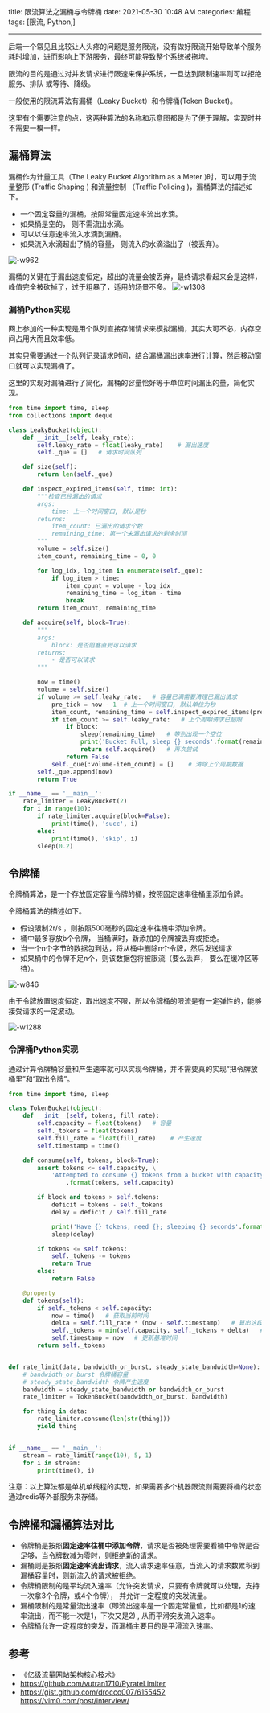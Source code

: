 title: 限流算法之漏桶与令牌桶
date: 2021-05-30 10:48 AM
categories: 编程
tags: [限流, Python,]

----

后端一个常见且比较让人头疼的问题是服务限流，没有做好限流开始导致单个服务耗时增加，进而影响上下游服务，最终可能导致整个系统被拖垮。

限流的目的是通过对并发请求进行限速来保护系统，一旦达到限制速率则可以拒绝服务、排队 或等待、降级。
<!--more-->
一般使用的限流算法有漏桶（Leaky Bucket）和令牌桶(Token Bucket)。

这里有个需要注意的点，这两种算法的名称和示意图都是为了便于理解，实现时并不需要一模一样。

## 漏桶算法
漏桶作为计量工具（The Leaky Bucket Algorithm as a Meter )时，可以用于流量整形 (Traffic Shaping ) 和流量控制 （Traffic Policing )，漏桶算法的描述如下。

* 一个固定容量的漏桶，按照常量固定速率流出水滴。
* 如果桶是空的， 则不需流出水滴。
* 可以以任意速率流入水滴到漏桶。
* 如果流入水滴超出了桶的容量， 则流入的水滴溢出了（被丢弃）。

![-w962](http://image.runjf.com/mweb/2021-05-31-16223879750903.jpg)

漏桶的关键在于漏出速度恒定，超出的流量会被丢弃，最终请求看起来会是这样，峰值完全被砍掉了，过于粗暴了，适用的场景不多。
![-w1308](http://image.runjf.com/mweb/2021-05-31-16223889987592.jpg)

### 漏桶Python实现
网上参加的一种实现是用个队列直接存储请求来模拟漏桶，其实大可不必，内存空间占用大而且效率低。

其实只需要通过一个队列记录请求时间，结合漏桶漏出速率进行计算，然后移动窗口就可以实现漏桶了。

这里的实现对漏桶进行了简化，漏桶的容量恰好等于单位时间漏出的量，简化实现。

```Python
from time import time, sleep
from collections import deque

class LeakyBucket(object):
    def __init__(self, leaky_rate):
        self.leaky_rate = float(leaky_rate)    # 漏出速度
        self._que = []   # 请求时间队列

    def size(self):
        return len(self._que)

    def inspect_expired_items(self, time: int):
        """检查已经漏出的请求
        args:
            time: 上一个时间窗口, 默认是秒
        returns:
            item_count: 已漏出的请求个数
            remaining_time: 第一个未漏出请求的剩余时间
        """
        volume = self.size()
        item_count, remaining_time = 0, 0

        for log_idx, log_item in enumerate(self._que):
            if log_item > time:
                item_count = volume - log_idx
                remaining_time = log_item - time
                break
        return item_count, remaining_time

    def acquire(self, block=True):
        """
        args:
            block: 是否阻塞直到可以请求
        returns:
            - 是否可以请求
        """

        now = time()
        volume = self.size()
        if volume >= self.leaky_rate:   # 容量已满需要清理已漏出请求
            pre_tick = now - 1  # 上一个时间窗口, 默认单位为秒
            item_count, remaining_time = self.inspect_expired_items(pre_tick)
            if item_count >= self.leaky_rate:   # 上个周期请求已超限
                if block:
                    sleep(remaining_time)   # 等到出现一个空位
                    print('Bucket Full, sleep {} seconds'.format(remaining_time))
                    return self.acquire()   # 再次尝试
                return False
            self._que[:volume-item_count] = []    # 清除上个周期数据
        self._que.append(now)
        return True

if __name__ == '__main__':
    rate_limiter = LeakyBucket(2)
    for i in range(10):
        if rate_limiter.acquire(block=False):
            print(time(), 'succ', i)
        else:
            print(time(), 'skip', i)
        sleep(0.2)

```

## 令牌桶
令牌桶算法，是一个存放固定容量令牌的桶，按照固定速率往桶里添加令牌。

令牌桶算法的描述如下。
- 假设限制2r/s ，则按照500毫秒的固定速率往桶中添加令牌。 
- 桶中最多存放b个令牌， 当桶满时，新添加的令牌被丢弃或拒绝。 
- 当一个n个字节的数据包到达，将从桶中删除n个令牌，然后发送请求
- 如果桶中的令牌不足n个，则该数据包将被限流（要么丢弃， 要么在缓冲区等待）。

![-w846](http://image.runjf.com/mweb/2021-05-31-16223906628083.jpg)

由于令牌放置速度恒定，取出速度不限，所以令牌桶的限流是有一定弹性的，能够接受请求的一定波动。

![-w1288](http://image.runjf.com/mweb/2021-05-31-16223908269384.jpg)

### 令牌桶Python实现
通过计算令牌桶容量和产生速率就可以实现令牌桶，并不需要真的实现“把令牌放桶里”和“取出令牌”。

```Python
from time import time, sleep

class TokenBucket(object):
    def __init__(self, tokens, fill_rate):
        self.capacity = float(tokens)   # 容量
        self._tokens = float(tokens)
        self.fill_rate = float(fill_rate)    # 产生速度
        self.timestamp = time()

    def consume(self, tokens, block=True):
        assert tokens <= self.capacity, \
            'Attempted to consume {} tokens from a bucket with capacity {}' \
                .format(tokens, self.capacity)

        if block and tokens > self.tokens:
            deficit = tokens - self._tokens
            delay = deficit / self.fill_rate

            print('Have {} tokens, need {}; sleeping {} seconds'.format(self._tokens, tokens, delay))
            sleep(delay)

        if tokens <= self.tokens:
            self._tokens -= tokens
            return True
        else:
            return False

    @property
    def tokens(self):
        if self._tokens < self.capacity:
            now = time()   # 获取当前时间
            delta = self.fill_rate * (now - self.timestamp)   # 算出这段时间产出的令牌
            self._tokens = min(self.capacity, self._tokens + delta)   # 丢弃超出容量的令牌
            self.timestamp = now   # 更新基准时间
        return self._tokens


def rate_limit(data, bandwidth_or_burst, steady_state_bandwidth=None):
    # bandwidth_or_burst 令牌桶容量
    # steady_state_bandwidth 令牌产生速度
    bandwidth = steady_state_bandwidth or bandwidth_or_burst
    rate_limiter = TokenBucket(bandwidth_or_burst, bandwidth)

    for thing in data:
        rate_limiter.consume(len(str(thing)))
        yield thing


if __name__ == '__main__':
    stream = rate_limit(range(10), 5, 1)
    for i in stream:
        print(time(), i)
```

注意：以上算法都是单机单线程的实现，如果需要多个机器限流则需要将桶的状态通过redis等外部服务来存储。

## 令牌桶和漏桶算法对比
- 令牌桶是按照**固定速率往桶中添加令牌**，请求是否被处理需要看桶中令牌是否足够，当令牌数减为零时，则拒绝新的请求。
- 漏桶则是按照**固定速率流出请求**，流入请求速率任意，当流入的请求数累积到漏桶容量时，则新流入的请求被拒绝。
- 令牌桶限制的是平均流入速率（允许突发请求，只要有令牌就可以处理，支持一次拿3个令牌，或4个令牌）， 并允许一定程度的突发流量。
- 漏桶限制的是常量流出速率（即流出速率是一个固定常量值，比如都是1的速率流出，而不能一次是1，下次又是2) , 从而平滑突发流入速率。
- 令牌桶允许一定程度的突发，而漏桶主要目的是平滑流入速率。

## 参考
- 《亿级流量网站架构核心技术》
- https://github.com/vutran1710/PyrateLimiter
- https://gist.github.com/drocco007/6155452
https://vim0.com/post/interview/